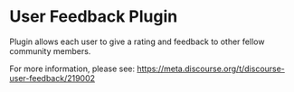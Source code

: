 # User Feedback Plugin

Plugin allows each user to give a rating and feedback to other fellow community members.

For more information, please see: https://meta.discourse.org/t/discourse-user-feedback/219002
